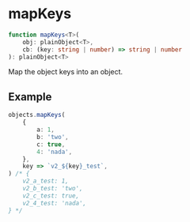 # mapKeys

```ts
function mapKeys<T>(
    obj: plainObject<T>,
    cb: (key: string | number) => string | number
): plainObject<T>
```

Map the object keys into an object.

## Example

```ts
objects.mapKeys(
    {
        a: 1,
        b: 'two',
        c: true,
        4: 'nada',
    },
    key => `v2_${key}_test`,
) /* {
    v2_a_test: 1,
    v2_b_test: 'two',
    v2_c_test: true,
    v2_4_test: 'nada',
} */
```
